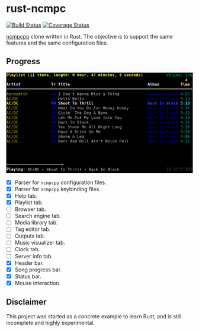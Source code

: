 rust-ncmpc
==========

[![Build Status](https://travis-ci.org/bchretien/rust-ncmpc.svg?branch=master)](https://travis-ci.org/bchretien/rust-ncmpc)
[![Coverage Status](https://coveralls.io/repos/github/bchretien/rust-ncmpc/badge.svg?branch=master)](https://coveralls.io/github/bchretien/rust-ncmpc?branch=master)

[ncmpcpp][ncmpcpp] clone written in Rust. The objective is to support the same features and the same configuration files.

## Progress

<img src="https://raw.githubusercontent.com/bchretien/rust-ncmpc/master/.images/screenshot.png" width=640>

- [x] Parser for `ncmpcpp` configuration files.
- [x] Parser for `ncmpcpp` keybinding files.
- [x] Help tab.
- [x] Playlist tab.
- [ ] Browser tab.
- [ ] Search engine tab.
- [ ] Media library tab.
- [ ] Tag editor tab.
- [ ] Outputs tab.
- [ ] Music visualizer tab.
- [ ] Clock tab.
- [ ] Server info tab.
- [x] Header bar.
- [x] Song progress bar.
- [x] Status bar.
- [x] Mouse interaction.

## Disclaimer

This project was started as a concrete example to learn Rust, and is still incomplete and highly experimental.

[ncmpcpp]: https://github.com/arybczak/ncmpcpp

